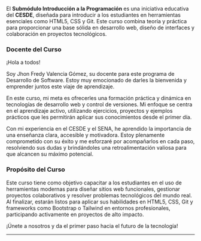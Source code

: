 El **Submódulo Introducción a la Programación** es una iniciativa educativa del **CESDE**, diseñada para introducir a los estudiantes en herramientas esenciales como HTML5, CSS y Git. Este curso combina teoría y práctica para proporcionar una base sólida en desarrollo web, diseño de interfaces y colaboración en proyectos tecnológicos.

### **Docente del Curso**
¡Hola a todos!

Soy Jhon Fredy Valencia Gómez, su docente para este programa de Desarrollo de Software. Estoy muy emocionado de darles la bienvenida y emprender juntos este viaje de aprendizaje.

En este curso, mi meta es ofrecerles una formación práctica y dinámica en tecnologías de desarrollo web y control de versiones. Mi enfoque se centra en el aprendizaje activo, utilizando ejercicios, proyectos y ejemplos prácticos que les permitirán aplicar sus conocimientos desde el primer día.

Con mi experiencia en el CESDE y el SENA, he aprendido la importancia de una enseñanza clara, accesible y motivadora. Estoy plenamente comprometido con su éxito y me esforzaré por acompañarlos en cada paso, resolviendo sus dudas y brindándoles una retroalimentación valiosa para que alcancen su máximo potencial.

### **Propósito del Curso**
Este curso tiene como objetivo capacitar a los estudiantes en el uso de herramientas modernas para diseñar sitios web funcionales, gestionar proyectos colaborativos y resolver problemas tecnológicos del mundo real. Al finalizar, estarán listos para aplicar sus habilidades en HTML5, CSS, Git y frameworks como Bootstrap o Tailwind en entornos profesionales, participando activamente en proyectos de alto impacto.

¡Únete a nosotros y da el primer paso hacia el futuro de la tecnología!

---

